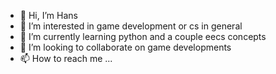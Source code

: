 - 👋 Hi, I’m Hans
- 👀 I’m interested in game development or cs in general
- 🌱 I’m currently learning python and a couple eecs concepts
- 💞️ I’m looking to collaborate on game developments
- 📫 How to reach me ...

<!---
Hansu06/Hansu06 is a ✨ special ✨ repository because its `README.md` (this file) appears on your GitHub profile.
You can click the Preview link to take a look at your changes.
--->
